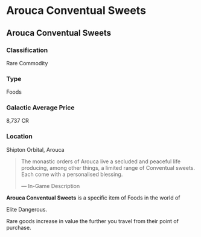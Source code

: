 # Arouca Conventual Sweets
## Arouca Conventual Sweets

### Classification

Rare Commodity

### Type

Foods

### Galactic Average Price

8,737 CR

### Location

Shipton Orbital, Arouca

> 
> 
> The monastic orders of Arouca live a secluded and peaceful life producing, among other things, a limited range of Conventual sweets. Each come with a personalised blessing.
> 
> 
> — In-Game Description
> 

**Arouca Conventual Sweets** is a specific item of Foods in the world of 

Elite Dangerous.

Rare goods increase in value the further you travel from their point of purchase.